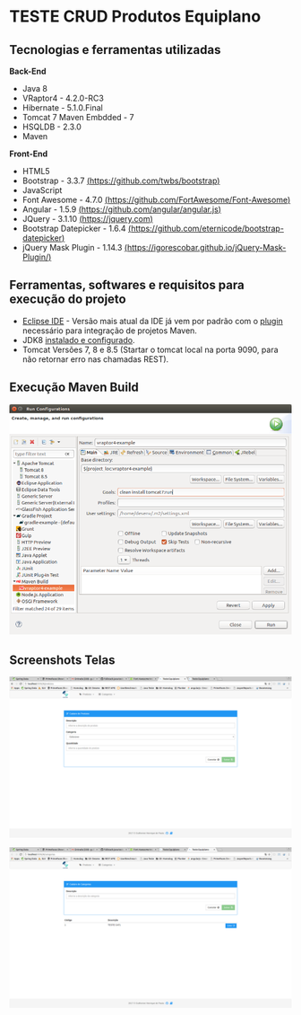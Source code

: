 # TESTE CRUD Produtos Equiplano

## Tecnologias e ferramentas utilizadas

**Back-End** 
* Java 8
* VRaptor4 - 4.2.0-RC3
* Hibernate - 5.1.0.Final
* Tomcat 7 Maven Embdded - 7
* HSQLDB - 2.3.0
* Maven

**Front-End**
* HTML5
* Bootstrap - 3.3.7 [(https://github.com/twbs/bootstrap)](https://github.com/twbs/bootstrap)
* JavaScript
* Font Awesome - 4.7.0 [(https://github.com/FortAwesome/Font-Awesome)](https://github.com/FortAwesome/Font-Awesome)
* Angular - 1.5.9 [(https://github.com/angular/angular.js)](https://github.com/angular/angular.js)
* JQuery - 3.1.10 [(https://jquery.com)](https://jquery.com)
* Bootstrap Datepicker - 1.6.4 [(https://github.com/eternicode/bootstrap-datepicker)](https://github.com/eternicode/bootstrap-datepicker)
* jQuery Mask Plugin - 1.14.3 [(https://igorescobar.github.io/jQuery-Mask-Plugin/)](https://igorescobar.github.io/jQuery-Mask-Plugin/)

## Ferramentas, softwares e requisitos para execução do projeto

* [Eclipse IDE](https://eclipse.org/) - Versão mais atual da IDE já vem por padrão com o [plugin](http://www.eclipse.org/m2e/) necessário para integração de projetos Maven.
* JDK8 [instalado e configurado](http://www.devmedia.com.br/instalacao-e-configuracao-do-pacote-java-jdk/23749).
* Tomcat Versões 7, 8 e 8.5 (Startar o tomcat local na porta 9090, para não retornar erro nas chamadas REST).

## Execução Maven Build

![alt text](https://raw.githubusercontent.com/ghdepaula/equiplano-teste/master/screenshots/Screenshot%20from%202017-05-09%2017-19-47.png)

## Screenshots Telas

![alt text](https://raw.githubusercontent.com/ghdepaula/equiplano-teste/master/screenshots/Screenshot%20from%202017-05-09%2016-48-05.png)

![alt text](https://raw.githubusercontent.com/ghdepaula/equiplano-teste/master/screenshots/Screenshot%20from%202017-05-09%2016-48-13.png)



 
